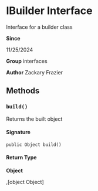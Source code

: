 # IBuilder Interface

Interface for a builder class

**Since** 

11/25/2024

**Group** interfaces

**Author** Zackary Frazier

## Methods
### `build()`

Returns the built object

#### Signature
```apex
public Object build()
```

#### Return Type
**Object**

,[object Object]